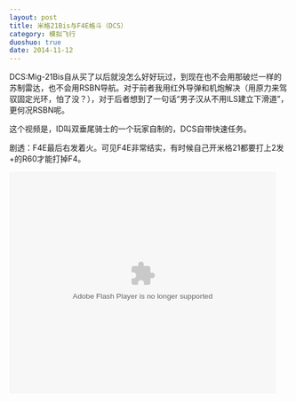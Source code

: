 ```yaml
---
layout: post
title: 米格21Bis与F4E格斗（DCS）
category: 模拟飞行
duoshuo: true
date: 2014-11-12
---
```


DCS:Mig-21Bis自从买了以后就没怎么好好玩过，到现在也不会用那破烂一样的苏制雷达，也不会用RSBN导航。对于前者我用红外导弹和机炮解决（用原力来驾驭固定光环，怕了没？），对于后者想到了一句话“男子汉从不用ILS建立下滑道”，更何况RSBN呢。

这个视频是，ID叫双垂尾骑士的一个玩家自制的，DCS自带快速任务。

剧透：F4E最后右发着火。可见F4E非常结实，有时候自己开米格21都要打上2发+的R60才能打掉F4。


<embed src="http://player.youku.com/player.php/sid/XNzk3OTg1NjY0/v.swf" allowFullScreen="true" quality="high" width="480" height="400" align="middle" allowScriptAccess="always" type="application/x-shockwave-flash">